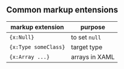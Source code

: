 ## Common markup entensions
| markup extension | purpose |
|------------------|---------|
| `{x:Null}` | to set `null` |
| `{x:Type someClass}` | target type |
| `{x:Array ...}` | arrays in XAML |
